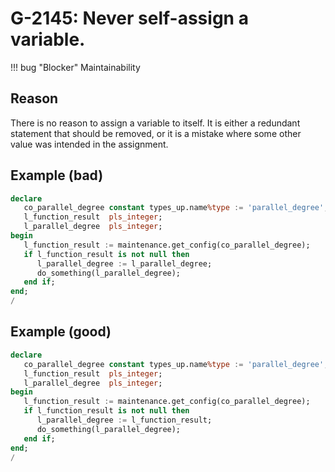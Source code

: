 # G-2145: Never self-assign a variable.

!!! bug "Blocker"
    Maintainability

## Reason

There is no reason to assign a variable to itself. It is either a redundant statement that should be removed, or it is a mistake where some other value was intended in the assignment.

## Example (bad)

``` sql hl_lines="8"
declare
   co_parallel_degree constant types_up.name%type := 'parallel_degree';
   l_function_result  pls_integer;
   l_parallel_degree  pls_integer;
begin
   l_function_result := maintenance.get_config(co_parallel_degree);
   if l_function_result is not null then
      l_parallel_degree := l_parallel_degree;
      do_something(l_parallel_degree);
   end if;
end;
/
```

## Example (good)

``` sql hl_lines="8"
declare
   co_parallel_degree constant types_up.name%type := 'parallel_degree';
   l_function_result  pls_integer;
   l_parallel_degree  pls_integer;
begin
   l_function_result := maintenance.get_config(co_parallel_degree);
   if l_function_result is not null then
      l_parallel_degree := l_function_result;
      do_something(l_parallel_degree);
   end if;
end;
/
```
